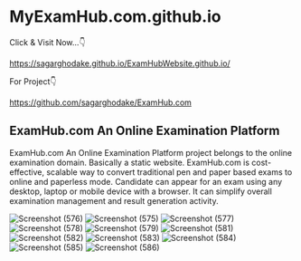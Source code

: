 # MyExamHub.com.github.io
Click & Visit Now...👇

https://sagarghodake.github.io/ExamHubWebsite.github.io/

For Project👇

https://github.com/sagarghodake/ExamHub.com

ExamHub.com An Online Examination Platform
-----------------------------------------------
ExamHub.com An Online Examination Platform project belongs to the online examination domain. Basically a static website. ExamHub.com is cost-effective, scalable way to convert traditional pen and paper based exams to online and paperless mode. Candidate can appear for an exam using any desktop, laptop or mobile device with a browser. It can simplify overall examination management and result generation activity.

![Screenshot (576)](https://user-images.githubusercontent.com/60310009/95731509-3c89e180-0c9d-11eb-8b38-5fa00a97f6d2.png)
![Screenshot (575)](https://user-images.githubusercontent.com/60310009/95731532-43185900-0c9d-11eb-80d0-1d5bfaeb594b.png)
![Screenshot (577)](https://user-images.githubusercontent.com/60310009/95731542-46abe000-0c9d-11eb-8620-d4bd6e9ab957.png)
![Screenshot (578)](https://user-images.githubusercontent.com/60310009/95731553-4b709400-0c9d-11eb-8828-a7f380e014bf.png)
![Screenshot (579)](https://user-images.githubusercontent.com/60310009/95731563-4f041b00-0c9d-11eb-9b9a-c4b18c1eb63b.png)
![Screenshot (581)](https://user-images.githubusercontent.com/60310009/95731594-57f4ec80-0c9d-11eb-884c-6be600dcc44a.png)
![Screenshot (582)](https://user-images.githubusercontent.com/60310009/95731600-5c210a00-0c9d-11eb-8000-fd9b5fc5b3e2.png)
![Screenshot (583)](https://user-images.githubusercontent.com/60310009/95731614-5fb49100-0c9d-11eb-95cc-a92d2654de81.png)
![Screenshot (584)](https://user-images.githubusercontent.com/60310009/95731637-66430880-0c9d-11eb-971e-0df4d05f34af.png)
![Screenshot (585)](https://user-images.githubusercontent.com/60310009/95731674-71963400-0c9d-11eb-9069-faf6c7644b32.png)
![Screenshot (586)](https://user-images.githubusercontent.com/60310009/95731695-778c1500-0c9d-11eb-8a21-6f8c2d5f7db1.png)

